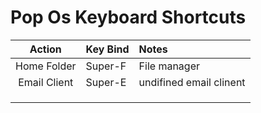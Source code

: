 # Pop Os Keyboard Shortcuts

| **Action**   | **Key Bind** | **Notes**               |
|:------------:|:------------ |:----------------------- |
| Home Folder  | Super-F      | File manager            |
| Email Client | Super-E      | undifined email clinent |
|              |              |                         |
|              |              |                         |
|              |              |                         |


